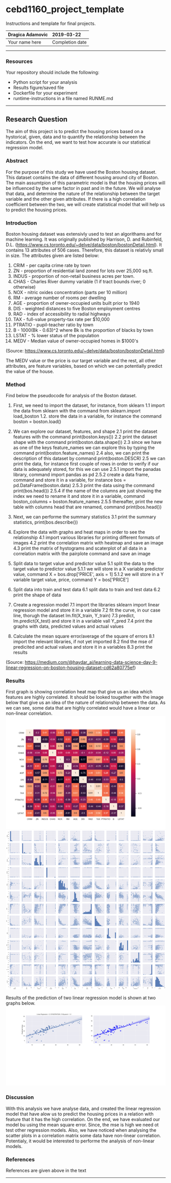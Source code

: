 # cebd1160_project_template
Instructions and template for final projects.

| Dragica Adamovic | 2019-03-22 |
|:-------|:---------------|
|Your name here | Completion date|

-----

### Resources
Your repository should include the following:

- Python script for your analysis
- Results figure/saved file
- Dockerfile for your experiment
- runtime-instructions in a file named RUNME.md

-----

## Research Question

The aim of this project is to predict the housing prices based on a hystorical, given, data and to quantify the relationship between the indicators. On the end, we want to test how accurate is our statistical regression model. 

### Abstract

For the purpose of this study we have used the Boston housing dataset. This dataset contains the data of different housing around city of Boston. The main assumtpion of this parametric model is that the housing prices will be influenced by the same factor in past and in the future. We will analyse that data, and determine the nature of the relationship between the target variable and the other given attributes. If there is a high correlation coefficient between the two, we will create statistical model that will help us to predict the housing prices. 

### Introduction

Boston housing dataset was extensivly used to test an algorithams and for machine learning. It was originally published by Harrison, D. and Rubinfeld, D.L. (https://www.cs.toronto.edu/~delve/data/boston/bostonDetail.html). It contains 13 attributes of 506 cases. Therefore, this dataset is relativly small in size. The attributes given are listed below:

01. CRIM - per capita crime rate by town
02. ZN - proportion of residential land zoned for lots over 25,000 sq.ft.
03. INDUS - proportion of non-retail business acres per town.
04. CHAS - Charles River dummy variable (1 if tract bounds river; 0 otherwise)
05. NOX - nitric oxides concentration (parts per 10 million)
06. RM - average number of rooms per dwelling
07. AGE - proportion of owner-occupied units built prior to 1940
08. DIS - weighted distances to five Boston employment centres
09. RAD - index of accessibility to radial highways
10. TAX - full-value property-tax rate per $10,000
11. PTRATIO - pupil-teacher ratio by town
12. B - 1000(Bk - 0.63)^2 where Bk is the proportion of blacks by town
13. LSTAT - % lower status of the population
14. MEDV - Median value of owner-occupied homes in $1000's

(Source: https://www.cs.toronto.edu/~delve/data/boston/bostonDetail.html)

The MEDV value or the price is our target variable and the rest, all other attributes, are feature variables, based on which we can potentially predict the value of the house. 


### Method

Find below the pseudocode for analysis of the Boston dataset.

1. First, we need to import the dataset, for instance, from sklearn
  1.1 import the data from sklearn with the command from sklearn.import load_boston
  1.2. store the data in a variable, for instance the command boston = boston.load()
  
2. We can explore our dataset, features, and shape
   2.1 print the dataset features with the command print(boston.keys())
   2.2 print the dataset shape with the command print(boston.data.shape())
   2.3 since we have as one of the keys feature_names we can explore this by typing the command print(boston.feature_names)
   2.4 also, we can print the description of this dataset by command print(boston.DESCR)
   2.5 we can print the data, for instance first couple of rows in order to verify if our data is adequately stored, for this we can            use 
       2.5.1 import the panadas library, command import pandas as pd
       2.5.2 create a data frame, command and store it in a variable, for instance bos = pd.DataFrame(boston.data)
       2.5.3 print the data using the command print(bos.head())
       2.5.4 if the name of the columns are just showing the index we need to rename it and store it in a variable, command     boston_columns = boston.feature_names
       2.5.5 thereafter, print the new table with columns head that are renamed, command print(bos.head())
       
3. Next, we can performe the summary statistics
   3.1 print the summary statistics, print(bos.describe())
   
4. Explore the data with graphs and heat maps in order to see the relationship
   4.1 import various libraries for printing different formats of images
   4.2 print the correlation matrix with heatmap and save an image
   4.3 print the matrix of hystograms and scaterplot of all data in a correlation matrix with the pairplote command and save an image
      
5. Split data to target value and predictor value 
   5.1 split the data to the target value to predictor value
       5.1.1 we will store in a X variable predictor value, command X = bos.drop['PRICE', axis = 1]
       5.1.2 we will store in a Y variable target value, price, command Y = bos['PRICE']
       
6. Split data into train and test data
   6.1 split data to train and test data
   6.2 print the shape of data
   
7. Create a regression model 
   7.1 import the libraries sklearn import linear regression model and store it in a variable
   7.2 fit the curve, in our case line, thorugh the dataset lm.fit(X_train, Y_train)
   7.3 predict, lm.predict(X_test) and store it in a variable vall Y_pred
   7.4 print the graphs with data, predicted values and actual values

8. Calculate the mean square error/average of the square of errors
   8.1 import the relevant libraries, if not yet imported
   8.2 find the mse of predicited and actual values and store it in a variables
   8.3 print the results 

(Source: https://medium.com/@haydar_ai/learning-data-science-day-9-linear-regression-on-boston-housing-dataset-cd62a80775ef)

### Results

First graph is showing correlation heat map that give us an idea which features are highly correlated. It should be looked tougether with the image below that give us an idea of the nature of relationship between the data. As we can see, some data that are highly correlated would have a linear or non-linear correlation.
![heatmap correlation matrix](output.png)
![Correlation graph](Pairplot.png)

Results of the prediction of two linear regression model is shown at two graphs below. 
![Prediction](Prediction.png)

### Discussion

With this analysis we have analyse data, and created the linear regression model that have alow us to predict the housing prices in a relation with feature that it has the high correlation. On the end, we have evaluated our model bu using the mean square error. Since, the mse is high we need ot test other regression models. Also, we have noticed when analysing the scatter plots in a correlation matrix some data have non-linear correlation. Potentialy, it would be interested to performe the analysis of non-linear models. 

### References
References are given above in the text

-------
